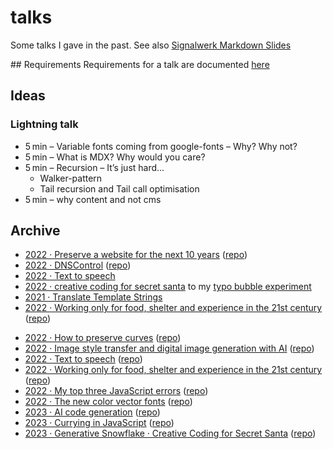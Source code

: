 # talks

Some talks I gave in the past. See also [Signalwerk Markdown Slides](https://github.com/signalwerk/signalwerk.slides.md)

## Requirements
Requirements for a talk are documented [here](https://github.com/signalwerk/talks.requirements/blob/main/README.md)

## Ideas

### Lightning talk

- 5 min – Variable fonts coming from google-fonts – Why? Why not?
- 5 min – What is MDX? Why would you care?
- 5 min – Recursion – It’s just hard...
  - Walker-pattern
  - Tail recursion and Tail call optimisation
- 5 min – why content and not cms

## Archive

- [2022 · Preserve a website for the next 10 years](https://hackmd.io/@signalwerk/ByyGHsFm5) ([repo](https://github.com/signalwerk/talk.caminantes-grafico.preserve/))
- [2022 · DNSControl](https://hackmd.io/@signalwerk/ByyGHsFm5) ([repo](https://github.com/signalwerk/talk.DNSControl))
- [2022 · Text to speech](https://hackmd.io/@signalwerk/HklS1CE-c)
- [2022 · creative coding for secret santa](https://hackmd.io/@signalwerk/B1k6fah2Y) to my [typo bubble experiment](https://signalwerk.github.io/visual.particle.typo/)
- [2021 · Translate Template Strings](https://hackmd.io/@signalwerk/BkWrH2ABt)
- [2022 · Working only for food, shelter and experience in the 21st century](https://hackmd.io/@signalwerk/ByyGHsFm5) ([repo](https://github.com/signalwerk/talk.caminantes-grafico.project))

<!-- with the new slides framework -->

- [2022 · How to preserve curves](https://signalwerk.github.io/talk.preserve.curves/) ([repo](https://github.com/signalwerk/talk.preserve.curves))
- [2022 · Image style transfer and digital image generation with AI](https://signalwerk.github.io/talk.ai-image-generation/) ([repo](https://github.com/signalwerk/talk.ai-image-generation))
- [2022 · Text to speech](https://signalwerk.github.io/talk.text-to-speech/) ([repo](https://github.com/signalwerk/talk.text-to-speech))
- [2022 · Working only for food, shelter and experience in the 21st century](https://signalwerk.github.io/talk.caminantes-grafico.project/) ([repo](https://github.com/signalwerk/talk.caminantes-grafico.project))
- [2022 · My top three JavaScript errors](https://signalwerk.github.io/talk.js-fails/) ([repo](https://github.com/signalwerk/talk.js-fails))
- [2022 · The new color vector fonts](https://signalwerk.github.io/talk.color-fonts/) ([repo](https://github.com/signalwerk/talk.color-fonts))
- [2023 · AI code generation](https://signalwerk.github.io/talk.ai-coding/) ([repo](https://github.com/signalwerk/talk.ai-coding))
- [2023 · Currying in JavaScript](https://signalwerk.github.io/talk.js.currying/) ([repo](https://github.com/signalwerk/talk.js.currying))
- [2023 · Generative Snowflake · Creative Coding for Secret Santa](https://signalwerk.github.io/talk.visual.snowflake/) ([repo](https://github.com/signalwerk/talk.visual.snowflake))
